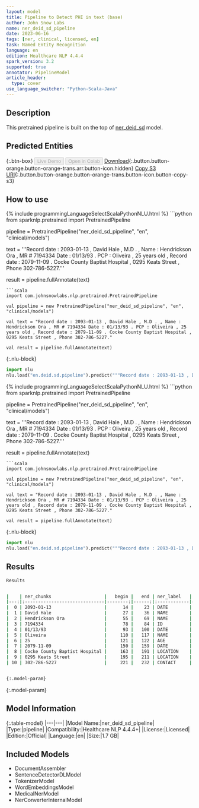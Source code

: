 ```yaml
---
layout: model
title: Pipeline to Detect PHI in text (base)
author: John Snow Labs
name: ner_deid_sd_pipeline
date: 2023-06-16
tags: [ner, clinical, licensed, en]
task: Named Entity Recognition
language: en
edition: Healthcare NLP 4.4.4
spark_version: 3.2
supported: true
annotator: PipelineModel
article_header:
  type: cover
use_language_switcher: "Python-Scala-Java"
---
```


## Description

This pretrained pipeline is built on the top of [ner_deid_sd](https://nlp.johnsnowlabs.com/2021/04/01/ner_deid_sd_en.html) model.

## Predicted Entities



{:.btn-box}
<button class="button button-orange" disabled>Live Demo</button>
<button class="button button-orange" disabled>Open in Colab</button>
[Download](https://s3.amazonaws.com/auxdata.johnsnowlabs.com/clinical/models/ner_deid_sd_pipeline_en_4.4.4_3.2_1686948413205.zip){:.button.button-orange.button-orange-trans.arr.button-icon.hidden}
[Copy S3 URI](s3://auxdata.johnsnowlabs.com/clinical/models/ner_deid_sd_pipeline_en_4.4.4_3.2_1686948413205.zip){:.button.button-orange.button-orange-trans.button-icon.button-copy-s3}

## How to use

<div class="tabs-box" markdown="1">
{% include programmingLanguageSelectScalaPythonNLU.html %}
```python
from sparknlp.pretrained import PretrainedPipeline

pipeline = PretrainedPipeline("ner_deid_sd_pipeline", "en", "clinical/models")

text = '''Record date : 2093-01-13 , David Hale , M.D . , Name : Hendrickson Ora , MR # 7194334 Date : 01/13/93 . PCP : Oliveira , 25 years old , Record date : 2079-11-09 . Cocke County Baptist Hospital , 0295 Keats Street , Phone 302-786-5227.'''

result = pipeline.fullAnnotate(text)
```
```scala
import com.johnsnowlabs.nlp.pretrained.PretrainedPipeline

val pipeline = new PretrainedPipeline("ner_deid_sd_pipeline", "en", "clinical/models")

val text = "Record date : 2093-01-13 , David Hale , M.D . , Name : Hendrickson Ora , MR # 7194334 Date : 01/13/93 . PCP : Oliveira , 25 years old , Record date : 2079-11-09 . Cocke County Baptist Hospital , 0295 Keats Street , Phone 302-786-5227."

val result = pipeline.fullAnnotate(text)
```


{:.nlu-block}
```python
import nlu
nlu.load("en.deid.sd.pipeline").predict("""Record date : 2093-01-13 , David Hale , M.D . , Name : Hendrickson Ora , MR # 7194334 Date : 01/13/93 . PCP : Oliveira , 25 years old , Record date : 2079-11-09 . Cocke County Baptist Hospital , 0295 Keats Street , Phone 302-786-5227.""")
```

</div>

<div class="tabs-box" markdown="1">
{% include programmingLanguageSelectScalaPythonNLU.html %}
```python
from sparknlp.pretrained import PretrainedPipeline

pipeline = PretrainedPipeline("ner_deid_sd_pipeline", "en", "clinical/models")

text = '''Record date : 2093-01-13 , David Hale , M.D . , Name : Hendrickson Ora , MR # 7194334 Date : 01/13/93 . PCP : Oliveira , 25 years old , Record date : 2079-11-09 . Cocke County Baptist Hospital , 0295 Keats Street , Phone 302-786-5227.'''

result = pipeline.fullAnnotate(text)
```
```scala
import com.johnsnowlabs.nlp.pretrained.PretrainedPipeline

val pipeline = new PretrainedPipeline("ner_deid_sd_pipeline", "en", "clinical/models")

val text = "Record date : 2093-01-13 , David Hale , M.D . , Name : Hendrickson Ora , MR # 7194334 Date : 01/13/93 . PCP : Oliveira , 25 years old , Record date : 2079-11-09 . Cocke County Baptist Hospital , 0295 Keats Street , Phone 302-786-5227."

val result = pipeline.fullAnnotate(text)
```

{:.nlu-block}
```python
import nlu
nlu.load("en.deid.sd.pipeline").predict("""Record date : 2093-01-13 , David Hale , M.D . , Name : Hendrickson Ora , MR # 7194334 Date : 01/13/93 . PCP : Oliveira , 25 years old , Record date : 2079-11-09 . Cocke County Baptist Hospital , 0295 Keats Street , Phone 302-786-5227.""")
```
</div>

## Results

```bash
Results


|    | ner_chunks                    |   begin |   end | ner_label   |   confidence |
|---:|:------------------------------|--------:|------:|:------------|-------------:|
|  0 | 2093-01-13                    |      14 |    23 | DATE        |     0.9952   |
|  1 | David Hale                    |      27 |    36 | NAME        |     0.9834   |
|  2 | Hendrickson Ora               |      55 |    69 | NAME        |     0.97745  |
|  3 | 7194334                       |      78 |    84 | ID          |     0.999    |
|  4 | 01/13/93                      |      93 |   100 | DATE        |     0.983    |
|  5 | Oliveira                      |     110 |   117 | NAME        |     0.9965   |
|  6 | 25                            |     121 |   122 | AGE         |     0.9899   |
|  7 | 2079-11-09                    |     150 |   159 | DATE        |     0.9841   |
|  8 | Cocke County Baptist Hospital |     163 |   191 | LOCATION    |     0.84345  |
|  9 | 0295 Keats Street             |     195 |   211 | LOCATION    |     0.775333 |
| 10 | 302-786-5227                  |     221 |   232 | CONTACT     |     0.9492   |


{:.model-param}
```

{:.model-param}
## Model Information

{:.table-model}
|---|---|
|Model Name:|ner_deid_sd_pipeline|
|Type:|pipeline|
|Compatibility:|Healthcare NLP 4.4.4+|
|License:|Licensed|
|Edition:|Official|
|Language:|en|
|Size:|1.7 GB|

## Included Models

- DocumentAssembler
- SentenceDetectorDLModel
- TokenizerModel
- WordEmbeddingsModel
- MedicalNerModel
- NerConverterInternalModel